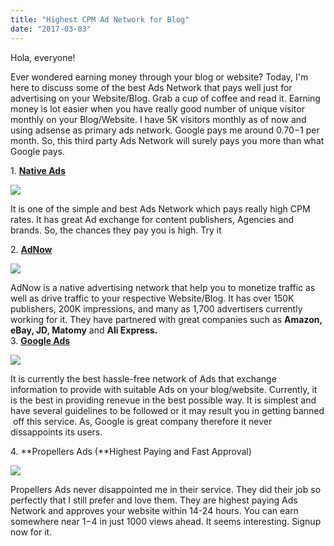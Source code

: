 ```yaml
---
title: "Highest CPM Ad Network for Blog"
date: "2017-03-03"
---
```


Hola, everyone!  
  
Ever wondered earning money through your blog or website? Today, I'm here to discuss some of the best Ads Network that pays well just for advertising on your Website/Blog. Grab a cup of coffee and read it. Earning money is lot easier when you have really good number of unique visitor monthly on your Blog/Website. I have 5K visitors monthly as of now and using adsense as primary ads network. Google pays me around $0.70-$1 per month. So, this third party Ads Network will surely pays you more than what Google pays.  
  
1\. **[Native Ads](https://nativeads.com/)**  
  
  

[![](posts/2017/03/images/logo.png)](https://cdn.nativeads.com/img/logo.png)

It is one of the simple and best Ads Network which pays really high CPM rates. It has great Ad exchange for content publishers, Agencies and brands. So, the chances they pay you is high. Try it  
  
2\. **[AdNow](https://adnow.com/)**  

[![](posts/2017/03/images/logo.png)](https://adnow.com/posts/2017/03/images/logo.png)

  
AdNow is a native advertising network that help you to monetize traffic as well as drive traffic to your respective Website/Blog. It has over 150K publishers, 200K impressions, and many as 1,700 advertisers currently working for it. They have partnered with great companies such as **Amazon, eBay, JD, Matomy** and **Ali Express.**  
3\. **[Google Ads](https://www.adsense.com/)**  
  
  

[![](posts/2017/03/images/googlelogo_color_116x41dp.png)](https://www.google.com/posts/2017/03/images/branding/googlelogo/2x/googlelogo_color_116x41dp.png)

It is currently the best hassle-free network of Ads that exchange information to provide with suitable Ads on your blog/website. Currently, it is the best in providing renevue in the best possible way. It is simplest and have several guidelines to be followed or it may result you in getting banned  off this service. As, Google is great company therefore it never dissappoints its users.  
  
4\. **Propellers Ads (**Highest Paying and Fast Approval)  
  

[![](posts/2017/03/images/logo_propellerads32.png)](https://propellerads.com/wp-content/uploads/2015/07/logo_propellerads32.png)

Propellers Ads never disappointed me in their service. They did their job so perfectly that I still prefer and love them. They are highest paying Ads Network and approves your website within 14-24 hours. You can earn somewhere near $1-$4 in just 1000 views ahead. It seems interesting. Signup now for it.

